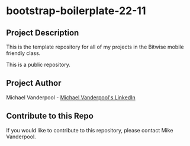 # bootstrap-boilerplate-22-11

## Project Description

This is the template repository for all of my projects in the Bitwise mobile friendly class.

This is a public repository.

## Project Author

Michael Vanderpool - [Michael Vanderpool's LinkedIn](https://www.linkedin.com/in/vanderpoolmichael/)

## Contribute to this Repo

If you would like to contribute to this repository, please contact Mike Vanderpool.
